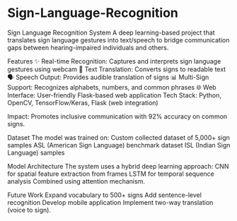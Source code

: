 # Sign-Language-Recognition
Sign Language Recognition System A deep learning-based project that translates sign language gestures into text/speech to bridge communication gaps between hearing-impaired individuals and others. 

Features
✨ Real-time Recognition: Captures and interprets sign language gestures using webcam
📝 Text Translation: Converts signs to readable text
🗣️ Speech Output: Provides audible translation of signs
📊 Multi-Sign Support: Recognizes alphabets, numbers, and common phrases
🌐 Web Interface: User-friendly Flask-based web application
Tech Stack: Python, OpenCV, TensorFlow/Keras, Flask (web integration)

Impact: Promotes inclusive communication with 92% accuracy on common signs.

Dataset
The model was trained on:
Custom collected dataset of 5,000+ sign samples
ASL (American Sign Language) benchmark dataset
ISL (Indian Sign Language) samples

Model Architecture
The system uses a hybrid deep learning approach:
CNN for spatial feature extraction from frames
LSTM for temporal sequence analysis
Combined using attention mechanism.

Future Work
Expand vocabulary to 500+ signs
Add sentence-level recognition
Develop mobile application
Implement two-way translation (voice to sign).
